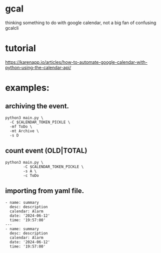 # gcal
thinking something to do with google calendar, not a big fan of confusing gcalcli

# tutorial
https://karenapp.io/articles/how-to-automate-google-calendar-with-python-using-the-calendar-api/


# examples:
## archiving the event.
```
python3 main.py \
  -C $CALENDAR_TOKEN_PICKLE \
  -mf ToDo \
  -mt Archive \
  -s D
```

## count event (OLD|TOTAL)
```
python3 main.py \
        -C $CALENDAR_TOKEN_PICKLE \
        -s A \
        -c ToDo
```

## importing from yaml file.
```
- name: summary
  desc: description
  calendar: Alarm
  date: '2024-06-12'
  time: '19:57:00'
---
- name: summary
  desc: description
  calendar: Alarm
  date: '2024-06-12'
  time: '19:57:00'

```
